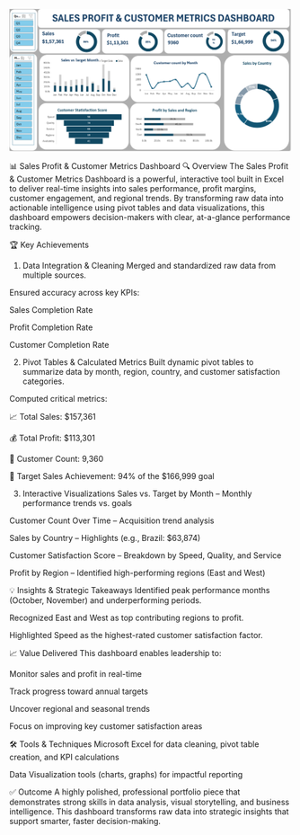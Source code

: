 ![image alt](https://github.com/amir-yousuf-01/Excel-Pro-Tools/blob/a10bce7b93cf9f0c009bd4a9325e1fa81c26361c/Sales%20Profit%20%26%20Customer%20Metrics/1.png)



📊 Sales Profit & Customer Metrics Dashboard
🔍 Overview
The Sales Profit & Customer Metrics Dashboard is a powerful, interactive tool built in Excel to deliver real-time insights into sales performance, profit margins, customer engagement, and regional trends. By transforming raw data into actionable intelligence using pivot tables and data visualizations, this dashboard empowers decision-makers with clear, at-a-glance performance tracking.

🏆 Key Achievements
1. Data Integration & Cleaning
Merged and standardized raw data from multiple sources.

Ensured accuracy across key KPIs:

Sales Completion Rate

Profit Completion Rate

Customer Completion Rate

2. Pivot Tables & Calculated Metrics
Built dynamic pivot tables to summarize data by month, region, country, and customer satisfaction categories.

Computed critical metrics:

📈 Total Sales: $157,361

💰 Total Profit: $113,301

👥 Customer Count: 9,360

🎯 Target Sales Achievement: 94% of the $166,999 goal

3. Interactive Visualizations
Sales vs. Target by Month – Monthly performance trends vs. goals

Customer Count Over Time – Acquisition trend analysis

Sales by Country – Highlights (e.g., Brazil: $63,874)

Customer Satisfaction Score – Breakdown by Speed, Quality, and Service

Profit by Region – Identified high-performing regions (East and West)

💡 Insights & Strategic Takeaways
Identified peak performance months (October, November) and underperforming periods.

Recognized East and West as top contributing regions to profit.

Highlighted Speed as the highest-rated customer satisfaction factor.

📈 Value Delivered
This dashboard enables leadership to:

Monitor sales and profit in real-time

Track progress toward annual targets

Uncover regional and seasonal trends

Focus on improving key customer satisfaction areas

🛠 Tools & Techniques
Microsoft Excel for data cleaning, pivot table creation, and KPI calculations

Data Visualization tools (charts, graphs) for impactful reporting

✅ Outcome
A highly polished, professional portfolio piece that demonstrates strong skills in data analysis, visual storytelling, and business intelligence. This dashboard transforms raw data into strategic insights that support smarter, faster decision-making.
